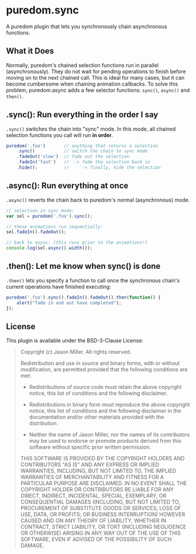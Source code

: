
puredom.sync
============
A puredom plugin that lets you synchronously chain asynchronous functions.


What it Does
------------

Normally, puredom's chained selection functions run in parallel (asynchronously). They do not wait 
	for pending operations to finish before moving on to the next chained call.
This is ideal for many cases, but it can become cumbersome when chaining animation callbacks.
	To solve this problem, puredom.async adds a few selector functions: 
	`sync()`, `async()` and `then()`.


.sync(): Run everything in the order I say
------------------------------------------

`.sync()` switches the chain into "sync" mode. In this mode, 
	all chained selection functions you call will run **in order**.

```JavaScript
puredom('.foo')       // anything that returns a selection
	.sync()           // switch the chain to sync mode
	.fadeOut('slow')  // fade out the selection
	.fadeIn('fast')   // `-> fade the selection back in
	.hide();          //    `-> finally, hide the selection
```

.async(): Run everything at once
--------------------------------

`.async()` reverts the chain back to puredom's normal (asynchronous) mode.

```JavaScript
// selection in sync mode:
var sel = puredom('.foo').sync();

// these animations run sequentially:
sel.fadeIn().fadeOut();

// back to async: (this runs prior to the animations!)
console.log(sel.async().width());
```

.then(): Let me know when sync() is done
----------------------------------------

`.then()` lets you specify a function to call once the synchronous chain's 
	current operations have finished executing:
```JavaScript
puredom('.foo').sync().fadeIn().fadeOut().then(function() {
	alert("fade in and out have completed");
});
```

License
-------
This plugin is available under the BSD-3-Clause License:

>	Copyright (c) Jason Miller. All rights reserved.
>	
>	Redistribution and use in source and binary forms, with or without modification, 
>	are permitted provided that the following conditions are met:
>	
>	*	Redistributions of source code must retain the above copyright notice, 
>		this list of conditions and the following disclaimer.
>	
>	*	Redistributions in binary form must reproduce the above copyright notice, 
>		this list of conditions and the following disclaimer in the documentation 
>		and/or other materials provided with the distribution.
>	
>	*	Neither the name of Jason Miller, nor the names of its contributors may be used to endorse 
>		or promote products derived from this software without specific prior written permission.
>	
>	THIS SOFTWARE IS PROVIDED BY THE COPYRIGHT HOLDERS AND CONTRIBUTORS "AS IS" AND ANY EXPRESS 
>	OR IMPLIED WARRANTIES, INCLUDING, BUT NOT LIMITED TO, THE IMPLIED WARRANTIES OF MERCHANTABILITY 
>	AND FITNESS FOR A PARTICULAR PURPOSE ARE DISCLAIMED. IN NO EVENT SHALL THE COPYRIGHT HOLDER 
>	OR CONTRIBUTORS BE LIABLE FOR ANY DIRECT, INDIRECT, INCIDENTAL, SPECIAL, EXEMPLARY, OR CONSEQUENTIAL 
>	DAMAGES (INCLUDING, BUT NOT LIMITED TO, PROCUREMENT OF SUBSTITUTE GOODS OR SERVICES; LOSS OF USE, 
>	DATA, OR PROFITS; OR BUSINESS INTERRUPTION) HOWEVER CAUSED AND ON ANY THEORY OF LIABILITY, WHETHER 
>	IN CONTRACT, STRICT LIABILITY, OR TORT (INCLUDING NEGLIGENCE OR OTHERWISE) ARISING IN ANY WAY 
>	OUT OF THE USE OF THIS SOFTWARE, EVEN IF ADVISED OF THE POSSIBILITY OF SUCH DAMAGE.